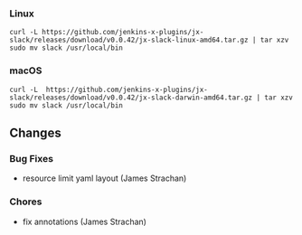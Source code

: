 ### Linux

```shell
curl -L https://github.com/jenkins-x-plugins/jx-slack/releases/download/v0.0.42/jx-slack-linux-amd64.tar.gz | tar xzv 
sudo mv slack /usr/local/bin
```

### macOS

```shell
curl -L  https://github.com/jenkins-x-plugins/jx-slack/releases/download/v0.0.42/jx-slack-darwin-amd64.tar.gz | tar xzv
sudo mv slack /usr/local/bin
```
## Changes

### Bug Fixes

* resource limit yaml layout (James Strachan)

### Chores

* fix annotations (James Strachan)
